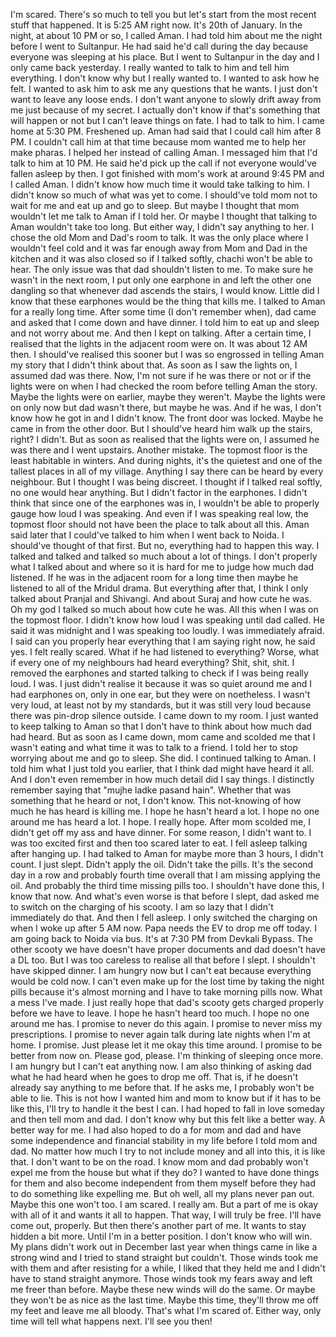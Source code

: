 I'm scared. There's so much to tell you but let's start from the most recent stuff that happened.
It is 5:25 AM right now. It's 20th of January. In the night, at about 10 PM or so, I called Aman. I had told him about me the night before I went to Sultanpur. He had said he'd call during the day because everyone was sleeping at his place. But I went to Sultanpur in the day and I only came back yesterday. I really wanted to talk to him and tell him everything. I don't know why but I really wanted to. I wanted to ask how he felt. I wanted to ask him to ask me any questions that he wants. I just don't want to leave any loose ends. I don't want anyone to slowly drift away from me just because of my secret. I actually don't know if that's something that will happen or not but I can't leave things on fate. I had to talk to him.
I came home at 5:30 PM. Freshened up. Aman had said that I could call him after 8 PM. I couldn't call him at that time because mom wanted me to help her make pharas. I helped her instead of calling Aman. I messaged him that I'd talk to him at 10 PM. He said he'd pick up the call if not everyone would've fallen asleep by then. I got finished with mom's work at around 9:45 PM and I called Aman. I didn't know how much time it would take talking to him. I didn't know so much of what was yet to come.
I should've told mom not to wait for me and eat up and go to sleep. But maybe I thought that mom wouldn't let me talk to Aman if I told her. Or maybe I thought that talking to Aman wouldn't take too long. But either way, I didn't say anything to her. I chose the old Mom and Dad's room to talk. It was the only place where I wouldn't feel cold and it was far enough away from Mom and Dad in the kitchen and it was also closed so if I talked softly, chachi won't be able to hear. The only issue was that dad shouldn't listen to me. To make sure he wasn't in the next room, I put only one earphone in and left the other one dangling so that whenever dad ascends the stairs, I would know. Little did I know that these earphones would be the thing that kills me.
I talked to Aman for a really long time. After some time (I don't remember when), dad came and asked that I come down and have dinner. I told him to eat up and sleep and not worry about me. And then I kept on talking. After a certain time, I realised that the lights in the adjacent room were on. It was about 12 AM then. I should've realised this sooner but I was so engrossed in telling Aman my story that I didn't think about that. As soon as I saw the lights on, I assumed dad was there. Now, I'm not sure if he was there or not or if the lights were on when I had checked the room before telling Aman the story. Maybe the lights were on earlier, maybe they weren't. Maybe the lights were on only now but dad wasn't there, but maybe he was. And if he was, I don't know how he got in and I didn't know. The front door was locked. Maybe he came in from the other door. But I should've heard him walk up the stairs, right? I didn't. But as soon as realised that the lights were on, I assumed he was there and I went upstairs. Another mistake.
The topmost floor is the least habitable in winters. And during nights, it's the quietest and one of the tallest places in all of my village. Anything I say there can be heard by every neighbour. But I thought I was being discreet. I thought if I talked real softly, no one would hear anything. But I didn't factor in the earphones. I didn't think that since one of the earphones was in, I wouldn't be able to properly gauge how loud I was speaking. And even if I was speaking real low, the topmost floor should not have been the place to talk about all this. Aman said later that I could've talked to him when I went back to Noida. I should've thought of that first. But no, everything had to happen this way. I talked and talked and talked so much about a lot of things. I don't properly what I talked about and where so it is hard for me to judge how much dad listened. If he was in the adjacent room for a long time then maybe he listened to all of the Mridul drama. But everything after that, I think I only talked about Pranjal and Shivangi. And about Suraj and how cute he was. Oh my god I talked so much about how cute he was. All this when I was on the topmost floor. I didn't know how loud I was speaking until dad called. He said it was midnight and I was speaking too loudly. I was immediately afraid. I said can you properly hear everything that I am saying right now, he said yes. I felt really scared. What if he had listened to everything? Worse, what if every one of my neighbours had heard everything? Shit, shit, shit. I removed the earphones and started talking to check if I was being really loud. I was. I just didn't realise it because it was so quiet around me and I had earphones on, only in one ear, but they were on noetheless. I wasn't very loud, at least not by my standards, but it was still very loud because there was pin-drop silence outside.
I came down to my room. I just wanted to keep talking to Aman so that I don't have to think about how much dad had heard. But as soon as I came down, mom came and scolded me that I wasn't eating and what time it was to talk to a friend. I told her to stop worrying about me and go to sleep. She did. I continued talking to Aman. I told him what I just told you earlier, that I think dad might have heard it all. And I don't even remember in how much detail did I say things. I distinctly remember saying that "mujhe ladke pasand hain". Whether that was something that he heard or not, I don't know. This not-knowing of how much he has heard is killing me. I hope he hasn't heard a lot. I hope no one around me has heard a lot. I hope. I really hope.
After mom scolded me, I didn't get off my ass and have dinner. For some reason, I didn't want to. I was too excited first and then too scared later to eat. I fell asleep talking after hanging up. I had talked to Aman for maybe more than 3 hours, I didn't count. I just slept. Didn't apply the oil. Didn't take the pills. It's the second day in a row and probably fourth time overall that I am missing applying the oil. And probably the third time missing pills too. I shouldn't have done this, I know that now. And what's even worse is that before I slept, dad asked me to switch on the charging of his scooty. I am so lazy that I didn't immediately do that. And then I fell asleep. I only switched the charging on when I woke up after 5 AM now. Papa needs the EV to drop me off today. I am going back to Noida via bus. It's at 7:30 PM from Devkali Bypass. The other scooty we have doesn't have proper documents and dad doesn't have a DL too. But I was too careless to realise all that before I slept. I shouldn't have skipped dinner. I am hungry now but I can't eat because everything would be cold now. I can't even make up for the lost time by taking the night pills because it's almost morning and I have to take morning pills now. What a mess I've made.
I just really hope that dad's scooty gets charged properly before we have to leave. I hope he hasn't heard too much. I hope no one around me has. I promise to never do this again. I promise to never miss my prescriptions. I promise to never again talk during late nights when I'm at home. I promise. Just please let it me okay this time around. I promise to be better from now on. Please god, please.
I'm thinking of sleeping once more. I am hungry but I can't eat anything now. I am also thinking of asking dad what he had heard when he goes to drop me off. That is, if he doesn't already say anything to me before that. If he asks me, I probably won't be able to lie. This is not how I wanted him and mom to know but if it has to be like this, I'll try to handle it the best I can. I had hoped to fall in love someday and then tell mom and dad. I don't know why but this felt like a better way. A better way for me. I had also hoped to do a for mom and dad and have some independence and financial stability in my life before I told mom and dad. No matter how much I try to not include money and all into this, it is like that. I don't want to be on the road. I know mom and dad probably won't expel me from the house but what if they do? I wanted to have done things for them and also become independent from them myself before they had to do something like expelling me. But oh well, all my plans never pan out. Maybe this one won't too. I am scared. I really am. But a part of me is okay with all of it and wants it all to happen. That way, I will truly be free. I'll have come out, properly. But then there's another part of me. It wants to stay hidden a bit more. Until I'm in a better position. I don't know who will win. My plans didn't work out in December last year when things came in like a strong wind and I tried to stand straight but couldn't. Those winds took me with them and after resisting for a while, I liked that they held me and I didn't have to stand straight anymore. Those winds took my fears away and left me freer than before. Maybe these new winds will do the same. Or maybe they won't be as nice as the last time. Maybe this time, they'll throw me off my feet and leave me all bloody. That's what I'm scared of. Either way, only time will tell what happens next. I'll see you then!
